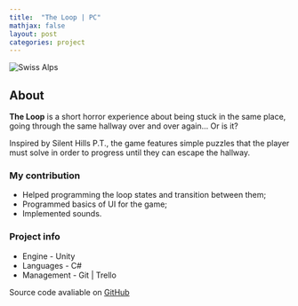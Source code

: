```yaml
---
title:  "The Loop | PC"
mathjax: false
layout: post
categories: project
---
```


![Swiss Alps](https://user-images.githubusercontent.com/4943215/55412536-edbba180-5567-11e9-9c70-6d33bca3f8ed.jpg)


## About

<div>
  <p><strong>The Loop</strong> is a short horror experience about being stuck in the same place, going through the same hallway over and over again... Or is it?</p>
  <p>Inspired by Silent Hills P.T., the game features simple puzzles that the player must solve in order to progress until they can escape the hallway.</p>
</div>

<div>
  <h3><strong>My contribution</strong></h3>
  <ul>
      <li>Helped programming the loop states and transition between them;</li>
      <li>Programmed basics of UI for the game;</li>
      <li>Implemented sounds.</li>
  </ul>
</div>

<div>
  <h3><strong>Project info</strong></h3>
  <ul>
      <li>Engine - Unity</li>
      <li>Languages - C#</li>
      <li>Management - Git | Trello</li>
  </ul>
  Source code avaliable on <a href="https://github.com/joaocavacos/MAD_LimitedSpace" target="_blank">GitHub</a>
</div>
